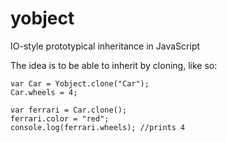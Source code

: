 yobject
=======

IO-style prototypical inheritance in JavaScript

The idea is to be able to inherit by cloning, like so:

    var Car = Yobject.clone("Car");
    Car.wheels = 4;

    var ferrari = Car.clone();
    ferrari.color = "red";
    console.log(ferrari.wheels); //prints 4

